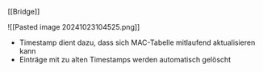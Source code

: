 [[Bridge]]

![[Pasted image 20241023104525.png]]

- Timestamp dient dazu, dass sich MAC-Tabelle mitlaufend aktualisieren kann
- Einträge mit zu alten Timestamps werden automatisch gelöscht